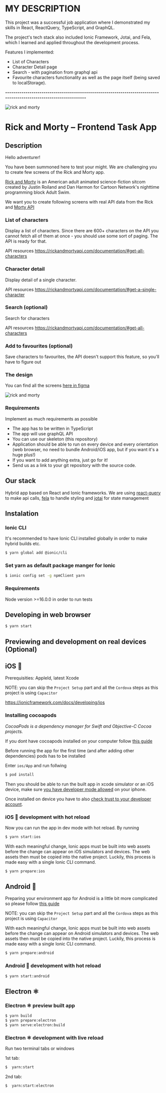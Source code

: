 # MY DESCRIPTION

This project was a successful job application where I demonstrated my skills in React, ReactQuery, TypeScript, and GraphQL.

The project's tech stack also included Ionic Framework, Jotai, and Fela, which I learned and applied throughout the development process.

Features I implemented:

-   List of Characters
-   Character Detail page
-   Search - with pagination from graphql api
-   Favourite characters functionality as well as the page itself (being saved to localStorage).

**--------------------------------------------------------------------------------------------------------------------**

![rick and morty](./rick-and-morty-hero.webp)

# Rick and Morty – Frontend Task App

## Description

Hello adventurer!

You have been summoned here to test your might. We are challenging you to create few screens of the Rick and Morty app.

[Rick and Morty](https://en.wikipedia.org/wiki/Rick_and_Morty) is an American adult animated science-fiction sitcom created by Justin Roiland and Dan Harmon for Cartoon Network's nighttime programming block Adult Swim.

We want you to create following screens with real API data from the Rick and [Morty API](https://rickandmortyapi.com/documentation)

### List of characters

Display a list of characters. Since there are 600+ characters on the API you cannot fetch all of them at once - you should use some sort of paging. The API is ready for that.

API resources
https://rickandmortyapi.com/documentation/#get-all-characters

### Character detail

Display detail of a single character.

API resources
https://rickandmortyapi.com/documentation/#get-a-single-character

### Search (optional)

Search for characters

API resources
https://rickandmortyapi.com/documentation/#get-all-characters

### Add to favourites (optional)

Save characters to favourites, the API doesn't support this feature, so you'll have to figure out

### The design

You can find all the screens [here in figma](https://www.figma.com/file/X3Wp9K8ukE8slVkCdL8RZX/Rick-and-Morty-Test-Task-Design?node-id=0%3A1&t=svEAsKP8jJg1wEAz-0)

![rick and morty](./rick_and_morty_thumbnail.png)

### Requirements

Implement as much requirements as possible

-   The app has to be written in TypeScript
-   The app will use graphQL API
-   You can use our skeleton (this repository)
-   Application should be able to run on every device and every orientation (web browser, no need to bundle Android/iOS app, but if you want it's a huge plus!)
-   If you want to add anything extra, just go for it!
-   Send us as a link to your git repository with the source code.

## Our stack

Hybrid app based on React and Ionic frameworks.
We are using [react-query](https://tanstack.com/query/latest/docs/react/overview) to make api calls, [fela](https://github.com/robinweser/fela) to handle styling
and [jotai](https://jotai.org/) for state management

## Instalation

### Ionic CLI

It's recommended to have Ionic CLI installed globally in order to make hybrid builds etc.

```bash
$ yarn global add @ionic/cli
```

### Set yarn as default package manger for Ionic

```bash
$ ionic config set -g npmClient yarn
```

### Requirements

Node version >=16.0.0 in order to run tests

## Developing in web browser

```bash
$ yarn start
```

## Previewing and development on real devices (Optional)

## iOS 🍏

Prerequisities: AppleId, latest Xcode

NOTE: you can skip the `Project Setup​` part and all the `Cordova` steps as this project is using `Capacitor`

https://ionicframework.com/docs/developing/ios

### Installing cocoapods

_CocoaPods is a dependency manager for Swift and Objective-C Cocoa projects._

If you dont have cocoapods installed on your computer follow [this guide](https://cocoapods.org/)

Before running the app for the first time (and after adding other dependencies) pods has to be installed

Enter `ios/App` and run follwing

```bash
$ pod install
```

Then you should be able to run the built app in xcode simulator or an iOS device, make sure [you have developer mode allowed](https://nerdschalk.com/ios-16-how-to-enable-developer-mode-on-iphone-using-the-settings-app/) on your iphone.

Once installed on device you have to also [check trust to your developer account](https://osxdaily.com/2021/05/07/how-to-trust-an-app-on-iphone-ipad-to-fix-untrusted-developer-message/).

### iOS 🍏 development with hot reload

Now you can run the app in dev mode with hot reload. By running

```bash
$ yarn start:ios
```

With each meaningful change, Ionic apps must be built into web assets before the change can appear on iOS simulators and devices. The web assets then must be copied into the native project. Luckily, this process is made easy with a single Ionic CLI command.

```bash
$ yarn prepare:ios
```

## Android 🤖

Preparing your environment app for Android is a little bit more complicated so please follow [this guide](https://ionicframework.com/docs/developing/android#installing-android-studio)

NOTE: you can skip the `Project Setup​` part and all the `Cordova` steps as this project is using `Capacitor`

With each meaningful change, Ionic apps must be built into web assets before the change can appear on Android simulators and devices. The web assets then must be copied into the native project. Luckily, this process is made easy with a single Ionic CLI command.

```bash
$ yarn prepare:android
```

### Android 🤖 development with hot reload

```bash
$ yarn start:android
```

## Electron ⚛

### Electron ⚛ preview built app

```bash
$ yarn build
$ yarn prepare:electron
$ yarn serve:electron:build
```

### Electron ⚛ development with live reload

Run two terminal tabs or windows

1st tab:

```bash
$  yarn:start
```

2nd tab:

```bash
$  yarn:start:electron
```
